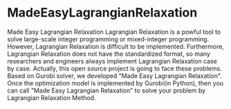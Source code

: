 # MadeEasyLagrangianRelaxation
Made Easy Lagrangian Relaxation
Lagrangian Relaxation is a powful tool to solve large-scale integer programming or mixed-integer programming. However, Lagrangian Relaxation is difficult to be implemented. 
Furthermore, Lagrangian Relaxation does not have the standardized format, so many researchers and engineers always implement Lagrangian Relaxation case by case. 
Actually, this open source project is going to face these problems. Based on Gurobi solver, we developed "Made Easy Lagrangian Relaxation". Once the optimization model is implemented
by Gurobi(in Python), then you can call "Made Easy Lagrangian Relaxation" to solve your problem by Lagrangian Relaxation Method. 
